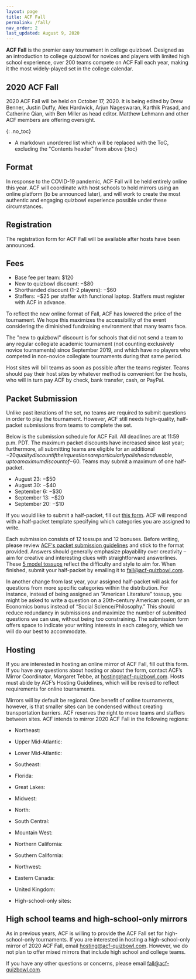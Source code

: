 ```yaml
---
layout: page
title: ACF Fall
permalink: /fall/
nav_order: 2
last_updated: August 9, 2020
---
```


**ACF Fall** is the premier easy tournament in college quizbowl. Designed as an introduction to college quizbowl for novices and players with limited high school experience, over 200 teams compete on ACF Fall each year, making it the most widely-played set in the college calendar.

## 2020 ACF Fall
2020 ACF Fall will be held on October 17, 2020.  It is being edited by Drew Benner, Justin Duffy, Alex Hardwick, Arjun Nageswaran, Karthik Prasad, and Catherine Qian, with Ben Miller as head editor. Matthew Lehmann and other ACF members are offering oversight.

{: .no_toc}
* A markdown unordered list which will be replaced with the ToC, excluding the "Contents header" from above
{:toc}


## Format
In response to the COVID-19 pandemic, ACF Fall will be held entirely online this year. ACF will coordinate with host schools to hold mirrors using an online platform (to be announced later), and will work to create the most authentic and engaging quizbowl experience possible under these circumstances.

## Registration
The registration form for ACF Fall will be available after hosts have been announced.

## Fees

- Base fee per team: $120
- New to quizbowl discount: −$80
- Shorthanded discount (1–2 players): −$60
- Staffers: −$25 per staffer with functional laptop. Staffers must register with ACF in advance.

To reflect the new online format of Fall, ACF has lowered the price of the tournament. We hope this maximizes the accessibility of the event considering the diminished fundraising environment that many teams face.

The "new to quizbowl" discount is for schools that did not send a team to any regular collegiate academic tournament (not counting exclusively novice tournaments) since September 2019, and which have no players who competed in non-novice collegiate tournaments during that same period.

Host sites will bill teams as soon as possible after the teams register. Teams should pay their host sites by whatever method is convenient for the hosts, who will in turn pay ACF by check, bank transfer, cash, or PayPal.

## Packet Submission
Unlike past iterations of the set, no teams are required to submit questions in order to play the tournament. However, ACF still needs high-quality, half-packet submissions from teams to complete the set.

Below is the submission schedule for ACF Fall. All deadlines are at 11:59 p.m. PDT. The maximum packet discounts have increased since last year; furthermore, all submitting teams are eligible for an additional −$20 quality discount if their questions are particularly polished and usable, up to a maximum discount of −$60. Teams may submit a maximum of one half-packet.

- August 23: −$50
- August 30: −$40
- September 6: −$30
- September 13: −$20
- September 20: −$10

If you would like to submit a half-packet, fill out [this form](https://docs.google.com/forms/d/e/1FAIpQLSfEkGlKRiGfDeo_tQIU4hl8yPIXLMUxLh1A0GrHv2tmEyrcYQ/viewform?usp=sf_link). ACF will respond with a half-packet template specifying which categories you are assigned to write.

Each submission consists of 12 tossups and 12 bonuses. Before writing, please review [ACF's packet submission guidelines](/packet-submission-guidelines) and stick to the format provided. Answers should generally emphasize playability over creativity – aim for creative and interesting clues with straightforward answerlines. These [5 model tossups](https://docs.google.com/document/d/1mokTuDeyDDSb4J1yQG6BWeGsee4x-RFsqf-lmvfBXjc/edit?usp=sharing) reflect the difficulty and style to aim for. When finished, submit your half-packet by emailing it to [fall@acf-quizbowl.com](mailto:fall@acf-quizbowl.com).

In another change from last year, your assigned half-packet will ask for questions from more specific categories within the distribution. For instance, instead of being assigned an “American Literature” tossup, you might be asked to write a question on a 20th-century American poem, or an Economics bonus instead of “Social Science/Philosophy.” This should reduce redundancy in submissions and maximize the number of submitted questions we can use, without being too constraining. The submission form offers space to indicate your writing interests in each category, which we will do our best to accommodate.

## Hosting
If you are interested in hosting an online mirror of ACF Fall, fill out this form. If you have any questions about hosting or about the form, contact ACF’s Mirror Coordinator, Margaret Tebbe, at [hosting@acf-quizbowl.com](mailto:hosting@acf-quizbowl.com). Hosts must abide by ACF’s Hosting Guidelines, which will be revised to reflect requirements for online tournaments.

Mirrors will by default be regional. One benefit of online tournaments, however, is that smaller sites can be condensed without creating transportation barriers. ACF reserves the right to move teams and staffers between sites. ACF intends to mirror 2020 ACF Fall in the following regions:

- Northeast:
- Upper Mid-Atlantic:
- Lower Mid-Atlantic:
- Southeast:
- Florida:
- Great Lakes:
- Midwest:
- North:
- South Central:
- Mountain West:
- Northern California:
- Southern California:
- Northwest:
- Eastern Canada:
- United Kingdom:

- High-school-only sites:

## High school teams and high-school-only mirrors

As in previous years, ACF is willing to provide the ACF Fall set for high-school-only tournaments. If you are interested in hosting a high-school-only mirror of 2020 ACF Fall, email [hosting@acf-quizbowl.com](mailto:hosting@acf-quizbowl.com). However, we do not plan to offer mixed mirrors that include high school and college teams.

If you have any other questions or concerns, please email [fall@acf-quizbowl.com](mailto:fall@acf-quizbowl.com).